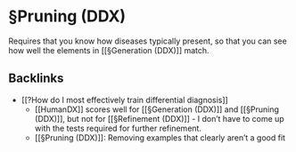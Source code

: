 # §Pruning (DDX)
Requires that you know how diseases typically present, so that you can see how well the elements in [[§Generation (DDX)]] match.

## Backlinks
* [[?How do I most effectively train differential diagnosis]]
	* [[HumanDX]] scores well for [[§Generation (DDX)]] and [[§Pruning (DDX)]], but not for [[§Refinement (DDX)]] - I don’t have to come up with the tests required for further refinement.
	* [[§Pruning (DDX)]]: Removing examples that clearly aren’t a good fit

<!-- {BearID:3E31B3BD-4BE5-49DB-8C85-EFF72FC37A85-19492-0000025F1B9D3B99} -->
